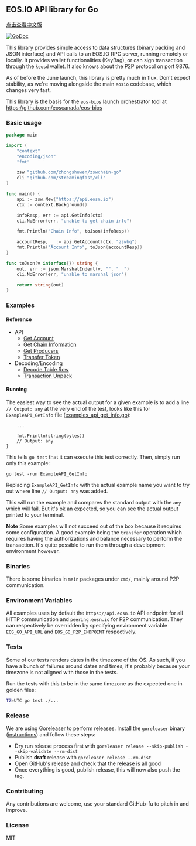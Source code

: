 ## EOS.IO API library for Go

[点击查看中文版](./README-cn.md)

[![GoDoc](https://godoc.org/github.com/zhongshuwen/zswchain-go?status.svg)](https://godoc.org/github.com/zhongshuwen/zswchain-go)

This library provides simple access to data structures (binary packing
and JSON interface) and API calls to an EOS.IO RPC server, running
remotely or locally.  It provides wallet functionalities (KeyBag), or
can sign transaction through the `keosd` wallet. It also knows about
the P2P protocol on port 9876.

As of before the June launch, this library is pretty much in
flux. Don't expect stability, as we're moving alongside the main
`eosio` codebase, which changes very fast.

This library is the basis for the `eos-bios` launch orchestrator tool
at https://github.com/eoscanada/eos-bios


### Basic usage

```go
package main

import (
	"context"
	"encoding/json"
	"fmt"

	zsw "github.com/zhongshuwen/zswchain-go"
	cli "github.com/streamingfast/cli"
)

func main() {
	api := zsw.New("https://api.eosn.io")
	ctx := context.Background()

	infoResp, err := api.GetInfo(ctx)
	cli.NoError(err, "unable to get chain info")

	fmt.Println("Chain Info", toJson(infoResp))

	accountResp, _ := api.GetAccount(ctx, "zswhq")
	fmt.Println("Account Info", toJson(accountResp))
}

func toJson(v interface{}) string {
	out, err := json.MarshalIndent(v, "", "  ")
	cli.NoError(err, "unable to marshal json")

	return string(out)
}
```

### Examples

#### Reference

 * API
	* [Get Account](./example_api_get_account_test.go)
	* [Get Chain Information](./example_api_get_info_test.go)
	* [Get Producers](./example_api_get_producers_test.go)
	* [Transfer Token](./example_api_transfer_eos_test.go)
 * Decoding/Encoding
	* [Decode Table Row](./example_abi_decode_test.go)
	* [Transaction Unpack](./example_trx_unpack_test.go)

#### Running

The easiest way to see the actual output for a given example is to add a line
`// Output: any` at the very end of the test, looks like this for
`ExampleAPI_GetInfo` file ([examples_api_get_info.go](./example_api_get_info_test.go)):

```
	...

    fmt.Println(string(bytes))
    // Output: any
}
```

This tells `go test` that it can execute this test correctly. Then, simply
run only this example:

    go test -run ExampleAPI_GetInfo

Replacing `ExampleAPI_GetInfo` with the actual example name you want to try
out where line `// Output: any` was added.

This will run the example and compares the standard output with the `any` which
will fail. But it's ok an expected, so you can see the actual output
printed to your terminal.

**Note** Some examples will not succeed out of the box because it requires
some configuration. A good example being the `transfer` operation which
requires having the authorizations and balance necessary to perform the
transaction. It's quite possible to run them through a development environment
however.

### Binaries

There is some binaries in `main` packages under `cmd/`, mainly around P2P communication.

### Environment Variables

All examples uses by default the `https://api.eosn.io` API endpoint for all
HTTP communication and `peering.eosn.io` for P2P communication.
They can respectively be overridden by specifying environment variable
`EOS_GO_API_URL` and `EOS_GO_P2P_ENDPOINT` respectively.

### Tests

Some of our tests renders dates in the timezone of the OS. As such, if you have a bunch of
failures around dates and times, it's probably because your timezone is not aligned with
those in the tests.

Run the tests with this to be in the same timezone as the expected one in golden files:

```bash
TZ=UTC go test ./...
```

### Release

We are using [Goreleaser](https://goreleaser.com/) to perform releases. Install the `goreleaser` binary ([instructions](https://goreleaser.com/install/))
and follow these steps:

- Dry run release process first with `goreleaser release --skip-publish --skip-validate --rm-dist`
- Publish **draft** release with `goreleaser release --rm-dist`
- Open GitHub's release and check that the release is all good
- Once everything is good, publish release, this will now also push the tag.

### Contributing

Any contributions are welcome, use your standard GitHub-fu to pitch in and improve.

### License

MIT
